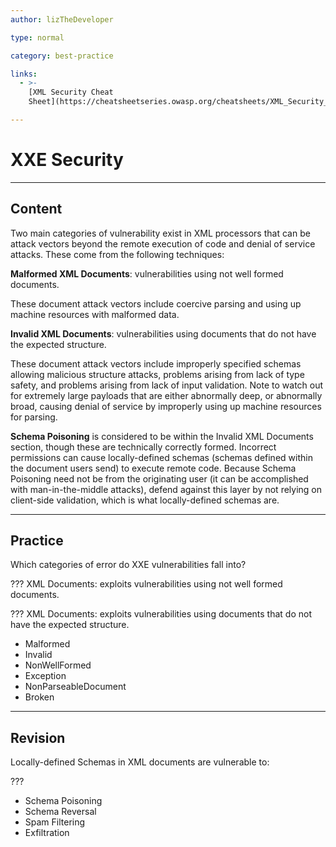 ```yaml
---
author: lizTheDeveloper

type: normal

category: best-practice

links:
  - >-
    [XML Security Cheat
    Sheet](https://cheatsheetseries.owasp.org/cheatsheets/XML_Security_Cheat_Sheet.html){website}

---
```


# XXE Security

---

## Content

Two main categories of vulnerability exist in XML processors that can be attack vectors beyond the remote execution of code and denial of service attacks. These come from the following techniques:

**Malformed XML Documents**: vulnerabilities using not well formed documents.

These document attack vectors include coercive parsing and using up machine resources with malformed data.

**Invalid XML Documents**: vulnerabilities using documents that do not have the expected structure.

These document attack vectors include improperly specified schemas allowing malicious structure attacks, problems arising from lack of type safety, and problems arising from lack of input validation. Note to watch out for extremely large payloads that are either abnormally deep, or abnormally broad, causing denial of service by improperly using up machine resources for parsing.

**Schema Poisoning** is considered to be within the Invalid XML Documents section, though these are technically correctly formed. Incorrect permissions can cause locally-defined schemas (schemas defined within the document users send) to execute remote code. Because Schema Poisoning need not be from the originating user (it can be accomplished with man-in-the-middle attacks), defend against this layer by not relying on client-side validation, which is what locally-defined schemas are.

---

## Practice

Which categories of error do XXE vulnerabilities fall into?

??? XML Documents: exploits vulnerabilities using not well formed documents.

??? XML Documents: exploits vulnerabilities using documents that do not have the expected structure.

- Malformed
- Invalid
- NonWellFormed
- Exception
- NonParseableDocument
- Broken

---

## Revision

Locally-defined Schemas in XML documents are vulnerable to:

???

- Schema Poisoning
- Schema Reversal
- Spam Filtering
- Exfiltration
